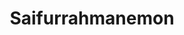 ---
title: Saifurrahmanemon
github: https://github.com/Saifurrahmanemon
mode: light
transition: 1s
score: 52.9
archetype:
- Code
---